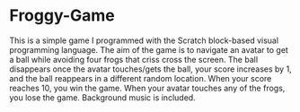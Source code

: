 # Froggy-Game

This is a simple game I programmed with the Scratch block-based visual programming language.
The aim of the game is to navigate an avatar to get a ball while avoiding four frogs that criss cross the screen.
The ball disappears once the avatar touches/gets the ball, your score increases by 1, and the ball reappears in a different random location.
When your score reaches 10, you win the game.
When your avatar touches any of the frogs, you lose the game.
Background music is included.
